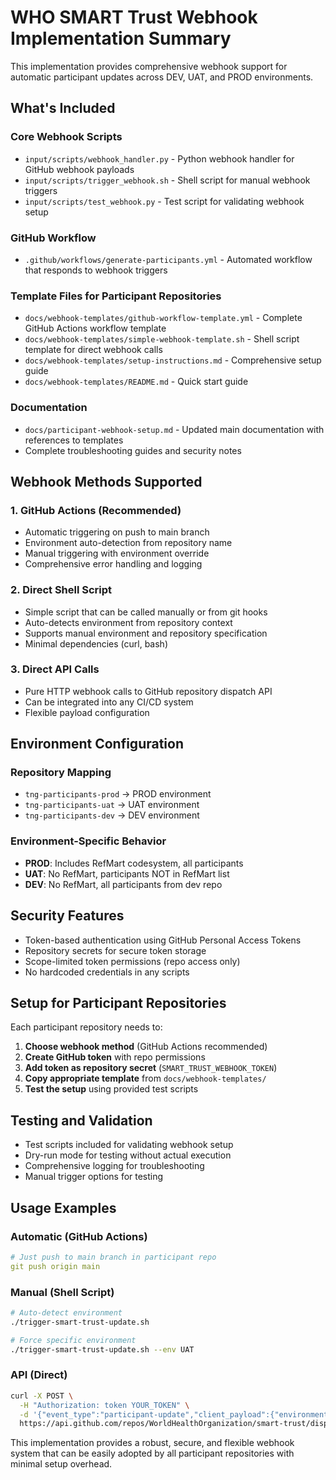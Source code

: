 # WHO SMART Trust Webhook Implementation Summary

This implementation provides comprehensive webhook support for automatic participant updates across DEV, UAT, and PROD environments.

## What's Included

### Core Webhook Scripts
- `input/scripts/webhook_handler.py` - Python webhook handler for GitHub webhook payloads
- `input/scripts/trigger_webhook.sh` - Shell script for manual webhook triggers
- `input/scripts/test_webhook.py` - Test script for validating webhook setup

### GitHub Workflow
- `.github/workflows/generate-participants.yml` - Automated workflow that responds to webhook triggers

### Template Files for Participant Repositories
- `docs/webhook-templates/github-workflow-template.yml` - Complete GitHub Actions workflow template
- `docs/webhook-templates/simple-webhook-template.sh` - Shell script template for direct webhook calls
- `docs/webhook-templates/setup-instructions.md` - Comprehensive setup guide
- `docs/webhook-templates/README.md` - Quick start guide

### Documentation
- `docs/participant-webhook-setup.md` - Updated main documentation with references to templates
- Complete troubleshooting guides and security notes

## Webhook Methods Supported

### 1. GitHub Actions (Recommended)
- Automatic triggering on push to main branch
- Environment auto-detection from repository name
- Manual triggering with environment override
- Comprehensive error handling and logging

### 2. Direct Shell Script
- Simple script that can be called manually or from git hooks
- Auto-detects environment from repository context
- Supports manual environment and repository specification
- Minimal dependencies (curl, bash)

### 3. Direct API Calls
- Pure HTTP webhook calls to GitHub repository dispatch API
- Can be integrated into any CI/CD system
- Flexible payload configuration

## Environment Configuration

### Repository Mapping
- `tng-participants-prod` → PROD environment
- `tng-participants-uat` → UAT environment
- `tng-participants-dev` → DEV environment

### Environment-Specific Behavior
- **PROD**: Includes RefMart codesystem, all participants
- **UAT**: No RefMart, participants NOT in RefMart list
- **DEV**: No RefMart, all participants from dev repo

## Security Features
- Token-based authentication using GitHub Personal Access Tokens
- Repository secrets for secure token storage
- Scope-limited token permissions (repo access only)
- No hardcoded credentials in any scripts

## Setup for Participant Repositories

Each participant repository needs to:

1. **Choose webhook method** (GitHub Actions recommended)
2. **Create GitHub token** with repo permissions
3. **Add token as repository secret** (`SMART_TRUST_WEBHOOK_TOKEN`)
4. **Copy appropriate template** from `docs/webhook-templates/`
5. **Test the setup** using provided test scripts

## Testing and Validation

- Test scripts included for validating webhook setup
- Dry-run mode for testing without actual execution
- Comprehensive logging for troubleshooting
- Manual trigger options for testing

## Usage Examples

### Automatic (GitHub Actions)
```yaml
# Just push to main branch in participant repo
git push origin main
```

### Manual (Shell Script)
```bash
# Auto-detect environment
./trigger-smart-trust-update.sh

# Force specific environment  
./trigger-smart-trust-update.sh --env UAT
```

### API (Direct)
```bash
curl -X POST \
  -H "Authorization: token YOUR_TOKEN" \
  -d '{"event_type":"participant-update","client_payload":{"environment":"DEV"}}' \
  https://api.github.com/repos/WorldHealthOrganization/smart-trust/dispatches
```

This implementation provides a robust, secure, and flexible webhook system that can be easily adopted by all participant repositories with minimal setup overhead.